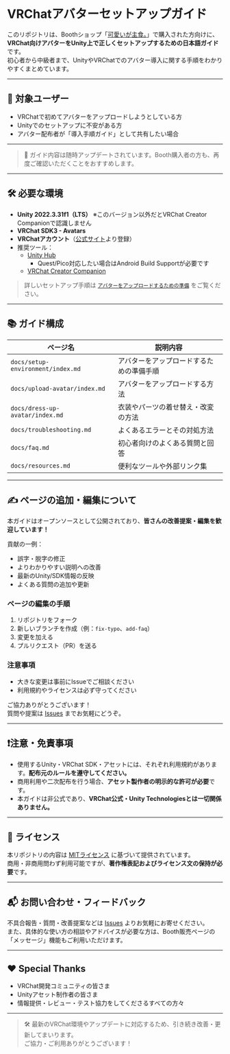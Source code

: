 # VRChatアバターセットアップガイド

このリポジトリは、Boothショップ「[可愛いが主食。](https://sumx21tridg3.booth.pm/)」で購入された方向けに、  
**VRChat向けアバターをUnity上で正しくセットアップするための日本語ガイド**です。  
初心者から中級者まで、UnityやVRChatでのアバター導入に関する手順をわかりやすくまとめています。

---

## 🎯 対象ユーザー

- VRChatで初めてアバターをアップロードしようとしている方
- Unityでのセットアップに不安がある方
- アバター配布者が「導入手順ガイド」として共有したい場合

---

> 📌 ガイド内容は随時アップデートされています。Booth購入者の方も、再度ご確認いただくことをおすすめします。

---

## 🛠 必要な環境

- **Unity 2022.3.31f1（LTS）** ※このバージョン以外だとVRChat Creator Companionで認識しません
- **VRChat SDK3 - Avatars**
- **VRChatアカウント**（[公式サイト](https://vrchat.com/home)より登録）
- 推奨ツール：
    - [Unity Hub](https://unity.com/ja/unity-hub)
      - Quest/Pico対応したい場合はAndroid Build Supportが必要です 
    - [VRChat Creator Companion](https://vcc.docs.vrchat.com/)

> 詳しいセットアップ手順は [`アバターをアップロードするための準備`](./docs/setup-environment/index.md) をご覧ください。

---

## 📚 ガイド構成

| ページ名                           | 説明内容                                  |
|------------------------------------|-------------------------------------------|
| `docs/setup-environment/index.md` | アバターをアップロードするための準備手順  |
| `docs/upload-avatar/index.md`     | アバターをアップロードする方法           |
| `docs/dress-up-avatar/index.md`   | 衣装やパーツの着せ替え・改変の方法       |
| `docs/troubleshooting.md`         | よくあるエラーとその対処方法             |
| `docs/faq.md`                     | 初心者向けのよくある質問と回答           |
| `docs/resources.md`               | 便利なツールや外部リンク集               |

---

## ✍️ ページの追加・編集について

本ガイドはオープンソースとして公開されており、**皆さんの改善提案・編集を歓迎しています！**

貢献の一例：

- 誤字・脱字の修正
- よりわかりやすい説明への改善
- 最新のUnity/SDK情報の反映
- よくある質問の追加や更新

### ページの編集の手順

1. リポジトリをフォーク
2. 新しいブランチを作成（例：`fix-typo`、`add-faq`）
3. 変更を加える
4. プルリクエスト（PR）を送る

### 注意事項

- 大きな変更は事前にIssueでご相談ください
- 利用規約やライセンスは必ず守ってください

ご協力ありがとうございます！  
質問や提案は [Issues](https://github.com/あなたのリポジトリ名/issues) までお気軽にどうぞ。


---

## ❗️注意・免責事項

- 使用するUnity・VRChat SDK・アセットには、それぞれ利用規約があります。**配布元のルールを遵守してください。**
- 商用利用や二次配布を行う場合、**アセット製作者の明示的な許可が必要**です。
- 本ガイドは非公式であり、**VRChat公式・Unity Technologiesとは一切関係ありません。**

---

## 📄 ライセンス

本リポジトリの内容は [MITライセンス](./docs/license.md) に基づいて提供されています。  
商用・非商用問わず利用可能ですが、**著作権表記およびライセンス文の保持が必要**です。

---

## 📬 お問い合わせ・フィードバック

不具合報告・質問・改善提案などは [Issues](https://github.com/あなたのリポジトリ名/issues) よりお気軽にお寄せください。  
また、具体的な使い方の相談やアドバイスが必要な方は、Booth販売ページの「メッセージ」機能もご利用いただけます。

---

## ❤️ Special Thanks

- VRChat開発コミュニティの皆さま
- Unityアセット制作者の皆さま
- 情報提供・レビュー・テスト協力をしてくださるすべての方々

---

> 🛠 最新のVRChat環境やアップデートに対応するため、引き続き改善・更新してまいります。  
> ご協力・ご利用ありがとうございます！
